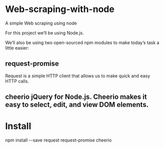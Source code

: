 # Web-scraping-with-node
A simple Web scraping using node

For this project we’ll be using Node.js.

We’ll also be using two open-sourced npm modules to make today’s task a little easier:

## request-promise 
Request is a simple HTTP client that allows us to make quick and easy HTTP calls.

## cheerio jQuery for Node.js. Cheerio makes it easy to select, edit, and view DOM elements.

# Install
npm install --save request request-promise cheerio

